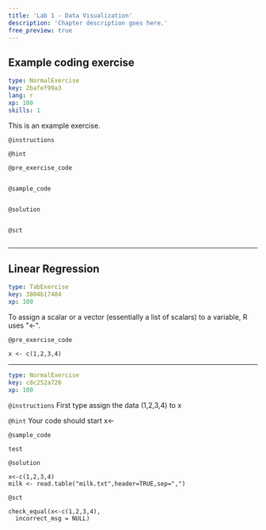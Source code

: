 ```yaml
---
title: 'Lab 1 - Data Visualization'
description: 'Chapter description goes here.'
free_preview: true
---
```


## Example coding exercise

```yaml
type: NormalExercise
key: 2bafef99a3
lang: r
xp: 100
skills: 1
```

This is an example exercise.

`@instructions`


`@hint`


`@pre_exercise_code`
```{r}

```

`@sample_code`
```{r}

```

`@solution`
```{r}

```

`@sct`
```{r}

```

---

## Linear Regression

```yaml
type: TabExercise
key: 3804b17404
xp: 100
```

To assign a scalar or a vector (essentially a list of scalars) to a variable, R uses "<-".

`@pre_exercise_code`
```{r}
x <- c(1,2,3,4)
```

***

```yaml
type: NormalExercise
key: c8c252a726
xp: 100
```

`@instructions`
First type assign the data (1,2,3,4) to x

`@hint`
Your code should start x<-

`@sample_code`
```{r}
test
```

`@solution`
```{r}
x<-c(1,2,3,4)
milk <- read.table("milk.txt",header=TRUE,sep=",")
```

`@sct`
```{r}
check_equal(x<-c(1,2,3,4),
  incorrect_msg = NULL)
```
